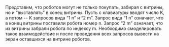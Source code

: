 Представим, что роботов могут не только покупать, забирая с витрины, но и “выставлять” в конец витрины. Пусть с клавиатуры вводят число K, а потом -- K запросов вида “1 n” и “2 m”. Запрос вида “1 n” означает, что в конец витрины поставили робота номер n. Запроc “2 m” означает, что из витрины забрали робота по индексу m. Необходимо смоделировать такое взаимодействие и после проведения всех запросов вывести на экран оставшихся на витрине роботов.